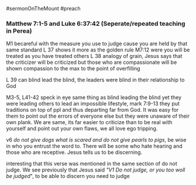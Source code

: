 #sermonOnTheMount
#preach
### Matthew 7:1-5 and Luke 6:37:42 (Seperate/repeated teaching in Perea)


M1 becareful with the measure you use to judge cause you are held by that same standard 
L 37 shows it more as the golden rule M7:12 were you will be treated as you have treated others 
L 38 analogy of grain, Jesus says that the criticizer will be criticized but those who are compassionate will be shown compassion to the max to the point of overfilling

L 39 can blind lead the blind, the leaders were blind in their relationship to God 

M3-5, L41-42 speck in eye same thing as blind leading the blind yet they were leading others to lead an impossible lifestyle, mark 7:9-13 they put traditions on top of ppl and thus departing far from God. It was easy for them to point out the errors of everyone else but they were unaware of their own plank. We are same, its far easier to criticize than to be real with yourself and point out your own flaws, we all love ego tripping. 


v6 *do not give dogs what is scared and do not give pearls to pigs*, be wise in who you entrust the word to. There will be some who hate hearing and those who are receptive. Jesus tells us to be discerning. 

interesting that this verse was mentioned in the same section of do not judge. We see previously that Jesus said *"V1 Do not judge, or you too woll be judged*", to be able to discern you need to judge 
